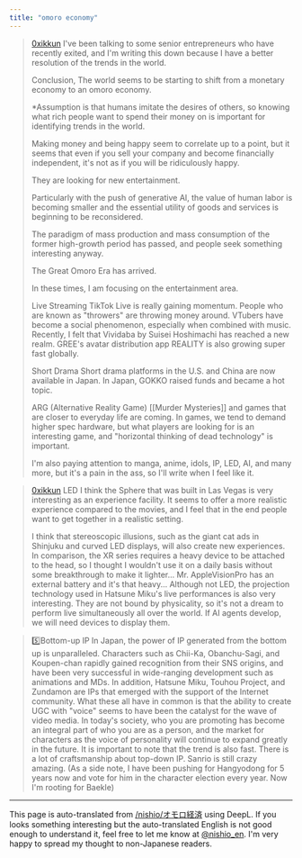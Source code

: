 ```yaml
---
title: "omoro economy"
---
```


> [0xikkun](https://x.com/0xikkun/status/1826130734635221276) I've been talking to some senior entrepreneurs who have recently exited, and I'm writing this down because I have a better resolution of the trends in the world.
>
>  Conclusion,
>  The world seems to be starting to shift from a monetary economy to an omoro economy.
>
>  *Assumption is that humans imitate the desires of others, so knowing what rich people want to spend their money on is important for identifying trends in the world.
>
>  Making money and being happy seem to correlate up to a point, but it seems that even if you sell your company and become financially independent, it's not as if you will be ridiculously happy.
>
>  They are looking for new entertainment.
>
>  Particularly with the push of generative AI, the value of human labor is becoming smaller and the essential utility of goods and services is beginning to be reconsidered.
>
>  The paradigm of mass production and mass consumption of the former high-growth period has passed, and people seek something interesting anyway.
>
>  The Great Omoro Era has arrived.
>
>  In these times, I am focusing on the entertainment area.
>
>  Live Streaming
>  TikTok Live is really gaining momentum. People who are known as "throwers" are throwing money around.
>  VTubers have become a social phenomenon, especially when combined with music. Recently, I felt that Vividaba by Suisei Hoshimachi has reached a new realm.
>  GREE's avatar distribution app REALITY is also growing super fast globally.
>
>  Short Drama
>  Short drama platforms in the U.S. and China are now available in Japan.
>  In Japan, GOKKO raised funds and became a hot topic.
>
>  ARG (Alternative Reality Game)
>  [[Murder Mysteries]] and games that are closer to everyday life are coming. In games, we tend to demand higher spec hardware, but what players are looking for is an interesting game, and "horizontal thinking of dead technology" is important.
>
>  I'm also paying attention to manga, anime, idols, IP, LED, AI, and many more, but it's a pain in the ass, so I'll write when I feel like it.

> [0xikkun](https://x.com/0xikkun/status/1826153949306732613) LED
>  I think the Sphere that was built in Las Vegas is very interesting as an experience facility. It seems to offer a more realistic experience compared to the movies, and I feel that in the end people want to get together in a realistic setting.
>
>  I think that stereoscopic illusions, such as the giant cat ads in Shinjuku and curved LED displays, will also create new experiences.
>  In comparison, the XR series requires a heavy device to be attached to the head, so I thought I wouldn't use it on a daily basis without some breakthrough to make it lighter... Mr. AppleVisionPro has an external battery and it's that heavy...
>  Although not LED, the projection technology used in Hatsune Miku's live performances is also very interesting. They are not bound by physicality, so it's not a dream to perform live simultaneously all over the world.
>  If AI agents develop, we will need devices to display them.

>  5️⃣Bottom-up IP
>  In Japan, the power of IP generated from the bottom up is unparalleled. Characters such as Chii-Ka, Obanchu-Sagi, and Koupen-chan rapidly gained recognition from their SNS origins, and have been very successful in wide-ranging development such as animations and MDs.
>  In addition, Hatsune Miku, Touhou Project, and Zundamon are IPs that emerged with the support of the Internet community.
>  What these all have in common is that the ability to create UGC with "voice" seems to have been the catalyst for the wave of video media.
>  In today's society, who you are promoting has become an integral part of who you are as a person, and the market for characters as the voice of personality will continue to expand greatly in the future.
>  It is important to note that the trend is also fast. There is a lot of craftsmanship about top-down IP. Sanrio is still crazy amazing.
>  (As a side note, I have been pushing for Hangyodong for 5 years now and vote for him in the character election every year. Now I'm rooting for Baekle)

---
This page is auto-translated from [/nishio/オモロ経済](https://scrapbox.io/nishio/オモロ経済) using DeepL. If you looks something interesting but the auto-translated English is not good enough to understand it, feel free to let me know at [@nishio_en](https://twitter.com/nishio_en). I'm very happy to spread my thought to non-Japanese readers.